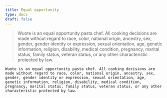 ```yaml
---
title: Equal opportunity
type: docs
draft: false
---
```


> Wuote is an equal opportunity pasta chef. All cooking decisions are made without regard to race, color, national origin, ancestry, sex, gender, gender identity or expression, sexual orientation, age, genetic information, religion, disability, medical condition, pregnancy, marital status, family status, veteran status, or any other characteristic protected by law.

```plaintext {filename="Copy to clipboard"}
Wuote is an equal opportunity pasta chef. All cooking decisions are made without regard to race, color, national origin, ancestry, sex, gender, gender identity or expression, sexual orientation, age, genetic information, religion, disability, medical condition, pregnancy, marital status, family status, veteran status, or any other characteristic protected by law.
```
